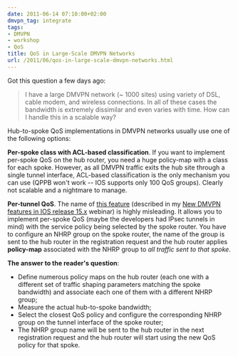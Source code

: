 ```yaml
---
date: 2011-06-14 07:10:00+02:00
dmvpn_tag: integrate
tags:
- DMVPN
- workshop
- QoS
title: QoS in Large-Scale DMVPN Networks
url: /2011/06/qos-in-large-scale-dmvpn-networks.html
---
```

Got this question a few days ago:

> I have a large DMVPN network (\~ 1000 sites) using variety of DSL, cable modem, and wireless connections. In all of these cases the bandwidth is extremely dissimilar and even varies with time. How can I handle this in a scalable way?

Hub-to-spoke QoS implementations in DMVPN networks usually use one of the following options:
<!--more-->
**Per-spoke class with ACL-based classification**. If you want to implement per-spoke QoS on the hub router, you need a huge policy-map with a class for each spoke. However, as all DMVPN traffic exits the hub site through a single tunnel interface, ACL-based classification is the only mechanism you can use (QPPB won't work -- IOS supports only 100 QoS groups). Clearly not scalable and a nightmare to manage.

**Per-tunnel QoS**. The name of [this feature](http://www.cisco.com/en/US/docs/ios/sec_secure_connectivity/configuration/guide/sec_per_tunnel_qos.html) (described in my [New DMVPN features in IOS release 15.x](http://www.ipspace.net/DMVPN150) webinar) is highly misleading. It allows you to implement per-spoke QoS (maybe the developers had IPsec tunnels in mind) with the service policy being selected by the spoke router. You have to configure an NHRP group on the spoke router, the name of the group is sent to the hub router in the registration request and the hub router applies **policy-map** associated with the NHRP group to *all traffic sent to that spoke*.

**The answer to the reader's question**:

-   Define numerous policy maps on the hub router (each one with a different set of traffic shaping parameters matching the spoke bandwidth) and associate each one of them with a different NHRP group;
-   Measure the actual hub-to-spoke bandwidth;
-   Select the closest QoS policy and configure the corresponding NHRP group on the tunnel interface of the spoke router;
-   The NHRP group name will be sent to the hub router in the next registration request and the hub router will start using the new QoS policy for that spoke.

